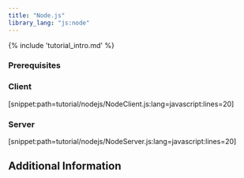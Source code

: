 ```yaml
---
title: "Node.js"
library_lang: "js:node"
---
```

{% include 'tutorial_intro.md' %}

### Prerequisites


### Client

[snippet:path=tutorial/nodejs/NodeClient.js:lang=javascript:lines=20]

### Server

[snippet:path=tutorial/nodejs/NodeServer.js:lang=javascript:lines=20]

## Additional Information
